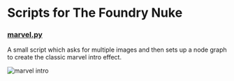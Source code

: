 # Scripts for The Foundry Nuke

### [marvel.py](https://github.com/hellozee/nuke-scripts/blob/master/marvel.py)

A small script which asks for multiple images and then sets up a node graph to create the classic marvel intro effect.

![marvel intro](https://media.giphy.com/media/dJQyGQcoy5E8NrXcMt/giphy.gif)
